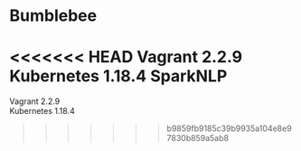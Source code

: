 # Bumblebee

<<<<<<< HEAD
Vagrant 2.2.9
Kubernetes 1.18.4
SparkNLP
=======
Vagrant 2.2.9 <br/>
Kubernetes 1.18.4 <br/>
>>>>>>> b9859fb9185c39b9935a104e8e97830b859a5ab8
